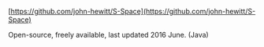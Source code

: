 [https://github.com/john-hewitt/S-Space](https://github.com/john-hewitt/S-Space)

Open-source, freely available, last updated 2016 June. (Java)